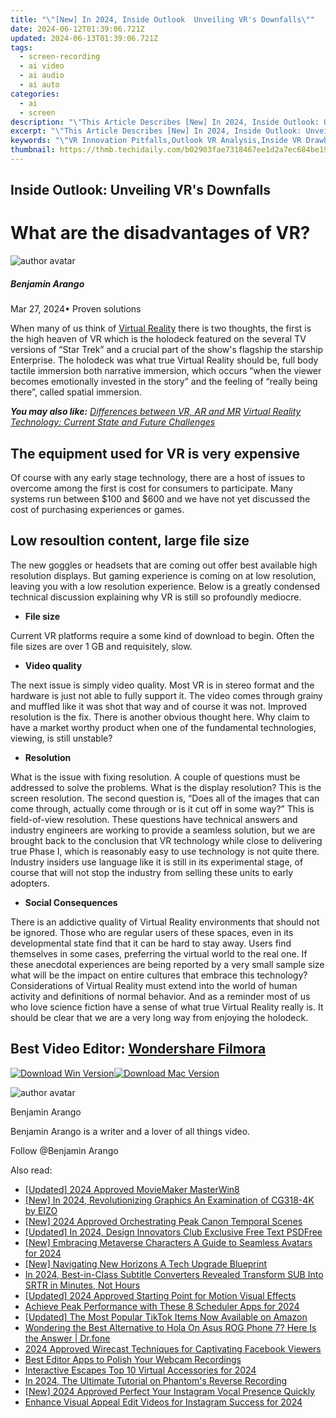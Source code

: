 ```yaml
---
title: "\"[New] In 2024, Inside Outlook  Unveiling VR's Downfalls\""
date: 2024-06-12T01:39:06.721Z
updated: 2024-06-13T01:39:06.721Z
tags: 
  - screen-recording
  - ai video
  - ai audio
  - ai auto
categories: 
  - ai
  - screen
description: "\"This Article Describes [New] In 2024, Inside Outlook: Unveiling VR's Downfalls\""
excerpt: "\"This Article Describes [New] In 2024, Inside Outlook: Unveiling VR's Downfalls\""
keywords: "\"VR Innovation Pitfalls,Outlook VR Analysis,Inside VR Drawbacks,Outlook Virtual Reality,Insight: VR Pros & Cons,VR Limitations Exposed,Outlook VR Challenges\""
thumbnail: https://thmb.techidaily.com/b02903fae7318467ee1d2a7ec684be197bec9e28a2f1680afb2687afaf4dfa29.jpg
---
```


## Inside Outlook: Unveiling VR's Downfalls

# What are the disadvantages of VR?

![author avatar](https://images.wondershare.com/filmora/article-images/benjamin-arango-author.jpg)

##### Benjamin Arango

 Mar 27, 2024• Proven solutions

 When many of us think of [Virtual Reality](https://tools.techidaily.com/wondershare/filmora/download/) there is two thoughts, the first is the high heaven of VR which is the holodeck featured on the several TV versions of “Star Trek” and a crucial part of the show's flagship the starship Enterprise. The holodeck was what true Virtual Reality should be, full body tactile immersion both narrative immersion, which occurs “when the viewer becomes emotionally invested in the story” and the feeling of “really being there”, called spatial immersion.

 **_You may also like:_**
_[Differences between VR, AR and MR](https://tools.techidaily.com/wondershare/filmora/download/)_
_[Virtual Reality Technology: Current State and Future Challenges](https://tools.techidaily.com/wondershare/filmora/download/)_

## The equipment used for VR is very expensive

 Of course with any early stage technology, there are a host of issues to overcome among the first is cost for consumers to participate. Many systems run between $100 and $600 and we have not yet discussed the cost of purchasing experiences or games.

## Low resoultion content, large file size

 The new goggles or headsets that are coming out offer best available high resolution displays. But gaming experience is coming on at low resolution, leaving you with a low resolution experience. Below is a greatly condensed technical discussion explaining why VR is still so profoundly mediocre.

* **File size**

 Current VR platforms require a some kind of download to begin. Often the file sizes are over 1 GB and requisitely, slow.

* **Video quality**

 The next issue is simply video quality. Most VR is in stereo format and the hardware is just not able to fully support it. The video comes through grainy and muffled like it was shot that way and of course it was not. Improved resolution is the fix. There is another obvious thought here. Why claim to have a market worthy product when one of the fundamental technologies, viewing, is still unstable?

* **Resolution**

 What is the issue with fixing resolution. A couple of questions must be addressed to solve the problems. What is the display resolution? This is the screen resolution. The second question is, “Does all of the images that can come through, actually come through or is it cut off in some way?” This is field-of-view resolution. These questions have technical answers and industry engineers are working to provide a seamless solution, but we are brought back to the conclusion that VR technology while close to delivering true Phase I, which is reasonably easy to use technology is not quite there. Industry insiders use language like it is still in its experimental stage, of course that will not stop the industry from selling these units to early adopters.

* **Social Consequences**

 There is an addictive quality of Virtual Reality environments that should not be ignored. Those who are regular users of these spaces, even in its developmental state find that it can be hard to stay away. Users find themselves in some cases, preferring the virtual world to the real one. If these anecdotal experiences are being reported by a very small sample size what will be the impact on entire cultures that embrace this technology? Considerations of Virtual Reality must extend into the world of human activity and definitions of normal behavior. And as a reminder most of us who love science fiction have a sense of what true Virtual Reality really is. It should be clear that we are a very long way from enjoying the holodeck.

## Best Video Editor: [Wondershare Filmora](https://tools.techidaily.com/wondershare/filmora/download/)

[![Download Win Version](https://images.wondershare.com/filmora/guide/download-btn-win.jpg)](https://tools.techidaily.com/wondershare/filmora/download/)[![Download Mac Version](https://images.wondershare.com/filmora/guide/download-btn-mac.jpg)](https://tools.techidaily.com/wondershare/filmora/download/)

![author avatar](https://images.wondershare.com/filmora/article-images/benjamin-arango-author.jpg)

Benjamin Arango

Benjamin Arango is a writer and a lover of all things video.

Follow @Benjamin Arango


<ins class="adsbygoogle"
     style="display:block"
     data-ad-format="autorelaxed"
     data-ad-client="ca-pub-7571918770474297"
     data-ad-slot="1223367746"></ins>



<ins class="adsbygoogle"
     style="display:block"
     data-ad-client="ca-pub-7571918770474297"
     data-ad-slot="8358498916"
     data-ad-format="auto"
     data-full-width-responsive="true"></ins>


<span class="atpl-alsoreadstyle">Also read:</span>
<div><ul>
<li><a href="https://article-helps.techidaily.com/updated-2024-approved-moviemaker-masterwin8/"><u>[Updated] 2024 Approved  MovieMaker MasterWin8</u></a></li>
<li><a href="https://article-helps.techidaily.com/new-in-2024-revolutionizing-graphics-an-examination-of-cg318-4k-by-eizo/"><u>[New] In 2024, Revolutionizing Graphics  An Examination of CG318-4K by EIZO</u></a></li>
<li><a href="https://article-helps.techidaily.com/new-2024-approved-orchestrating-peak-canon-temporal-scenes/"><u>[New] 2024 Approved  Orchestrating Peak Canon Temporal Scenes</u></a></li>
<li><a href="https://article-helps.techidaily.com/updated-in-2024-design-innovators-club-exclusive-free-text-psdfree/"><u>[Updated] In 2024, Design Innovators Club  Exclusive Free Text PSDFree</u></a></li>
<li><a href="https://article-helps.techidaily.com/new-embracing-metaverse-characters-a-guide-to-seamless-avatars-for-2024/"><u>[New] Embracing Metaverse Characters  A Guide to Seamless Avatars for 2024</u></a></li>
<li><a href="https://article-helps.techidaily.com/new-navigating-new-horizons-a-tech-upgrade-blueprint/"><u>[New] Navigating New Horizons  A Tech Upgrade Blueprint</u></a></li>
<li><a href="https://article-helps.techidaily.com/in-2024-best-in-class-subtitle-converters-revealed-transform-sub-into-srtr-in-minutes-not-hours/"><u>In 2024, Best-in-Class Subtitle Converters Revealed  Transform SUB Into SRTR in Minutes, Not Hours</u></a></li>
<li><a href="https://article-helps.techidaily.com/updated-2024-approved-starting-point-for-motion-visual-effects/"><u>[Updated] 2024 Approved  Starting Point for Motion Visual Effects</u></a></li>
<li><a href="https://facebook-videos.techidaily.com/achieve-peak-performance-with-these-8-scheduler-apps-for-2024/"><u>Achieve Peak Performance with These 8 Scheduler Apps for 2024</u></a></li>
<li><a href="https://tiktok-videos.techidaily.com/updated-the-most-popular-tiktok-items-now-available-on-amazon/"><u>[Updated] The Most Popular TikTok Items Now Available on Amazon</u></a></li>
<li><a href="https://fake-location.techidaily.com/wondering-the-best-alternative-to-hola-on-asus-rog-phone-7-here-is-the-answer-drfone-by-drfone-virtual-android/"><u>Wondering the Best Alternative to Hola On Asus ROG Phone 7? Here Is the Answer | Dr.fone</u></a></li>
<li><a href="https://facebook-video-recording.techidaily.com/2024-approved-wirecast-techniques-for-captivating-facebook-viewers/"><u>2024 Approved  Wirecast Techniques for Captivating Facebook Viewers</u></a></li>
<li><a href="https://remote-screen-capture.techidaily.com/best-editor-apps-to-polish-your-webcam-recordings/"><u>Best Editor Apps to Polish Your Webcam Recordings</u></a></li>
<li><a href="https://extra-approaches.techidaily.com/interactive-escapes-top-10-virtual-accessories-for-2024/"><u>Interactive Escapes  Top 10 Virtual Accessories for 2024</u></a></li>
<li><a href="https://some-guidance.techidaily.com/in-2024-the-ultimate-tutorial-on-phantoms-reverse-recording/"><u>In 2024, The Ultimate Tutorial on Phantom's Reverse Recording</u></a></li>
<li><a href="https://instagram-clips.techidaily.com/new-2024-approved-perfect-your-instagram-vocal-presence-quickly/"><u>[New] 2024 Approved  Perfect Your Instagram Vocal Presence Quickly</u></a></li>
<li><a href="https://instagram-videos.techidaily.com/enhance-visual-appeal-edit-videos-for-instagram-success-for-2024/"><u>Enhance Visual Appeal  Edit Videos for Instagram Success for 2024</u></a></li>
</ul></div>
